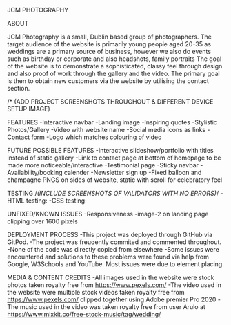 JCM PHOTOGRAPHY

ABOUT

JCM Photography is a small, Dublin based group of photographers.
The target audience of the website is primarily young people aged 20-35 as weddings are a primary source of business, however we also do events such as birthday or corporate and also headshots, family portraits
The goal of the website is to demonstrate a sophisticated, classy feel through design and also proof of work through the gallery and the video.
The primary goal is then to obtain new customers via the website by utilising the contact section.

/* (ADD PROJECT SCREENSHOTS THROUGHOUT & DIFFERENT DEVICE SETUP IMAGE)

FEATURES
-Interactive navbar
-Landing image
-Inspiring quotes
-Stylistic Photos/Gallery
-Video with website name
-Social media icons as links
-Contact form
-Logo which matches colouring of video

FUTURE POSSIBLE FEATURES
-Interactive slideshow/portfolio with titles instead of static gallery
-Link to contact page at bottom of homepage to be made more noticeable/interactive
-Testimonial page
-Sticky navbar
-Availability/booking calender
-Newsletter sign up
-Fixed balloon and champagne PNGS on sides of website, static with scroll for celebratory feel

TESTING /*(INCLUDE SCREENSHOTS OF VALIDATORS WITH NO ERRORS)*/
-HTML testing:
-CSS testing:

UNFIXED/KNOWN ISSUES
-Responsiveness
-image-2 on landing page clipping over 1600 pixels

DEPLOYMENT PROCESS
-This project was deployed through GitHub via GitPod.
-The project was freuqently commited and commented throughout.
-None of the code was directly copied from elsewhere
-Some issues were encountered and solutions to these problems were found via help from Google, W3Schools and YouTube. Most issues were due to element placing.

MEDIA & CONTENT CREDITS
-All images used in the website were stock photos taken royalty free from https://www.pexels.com/
-The video used in the website were multiple stock videos taken royalty free from https://www.pexels.com/ clipped together using Adobe premier Pro 2020
-The music used in the video was taken royalty free from user Arulo at https://www.mixkit.co/free-stock-music/tag/wedding/
